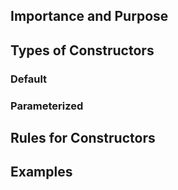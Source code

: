 ## Importance and Purpose

## Types of Constructors
### Default
### Parameterized

## Rules for Constructors

## Examples
